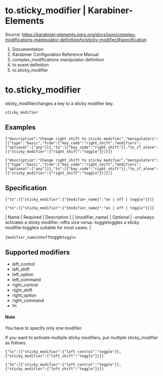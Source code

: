 # to.sticky_modifier | Karabiner-Elements

Source: https://karabiner-elements.pqrs.org/docs/json/complex-modifications-manipulator-definition/to/sticky-modifier/#specification

1. Documentation
1. Karabiner Configuration Reference Manual
1. complex_modifications manipulator definition
1. to event definition
1. to.sticky_modifier

# to.sticky_modifier

sticky_modifierchanges a key to a sticky modifier key.

`sticky_modifier`
## Examples

`
{"description":"Change right_shift to sticky modifier","manipulators":[{"type":"basic","from":{"key_code":"right_shift","modifiers":{"optional":["any"]}},"to":[{"key_code":"right_shift"}],"to_if_alone":[{"sticky_modifier":{"right_shift":"toggle"}}]}]}
`

`{"description":"Change right_shift to sticky modifier","manipulators":[{"type":"basic","from":{"key_code":"right_shift","modifiers":{"optional":["any"]}},"to":[{"key_code":"right_shift"}],"to_if_alone":[{"sticky_modifier":{"right_shift":"toggle"}}]}]}`
## Specification

`
{"to":[{"sticky_modifier":{"{modifier_name}":"on | off | toggle"}}]}
`

`{"to":[{"sticky_modifier":{"{modifier_name}":"on | off | toggle"}}]}`

| Name | Required | Description |
| {modifier_name} | Optional | -onalways activates a sticky modifier.-offis vice versa.-toggletoggles a sticky modifier.toggleis suitable for most cases. |

`{modifier_name}`on`off`toggle`toggle`
## Supported modifiers

- left_control
- left_shift
- left_option
- left_command
- right_control
- right_shift
- right_option
- right_command
- fn

#### Note

You have to specify only one modifier.

If you want to activate multiple sticky modifiers, put multiple sticky_modifier as follows.

`
{"to":[{"sticky_modifier":{"left_control":"toggle"}},{"sticky_modifier":{"left_shift":"toggle"}}]}
`

`{"to":[{"sticky_modifier":{"left_control":"toggle"}},{"sticky_modifier":{"left_shift":"toggle"}}]}`